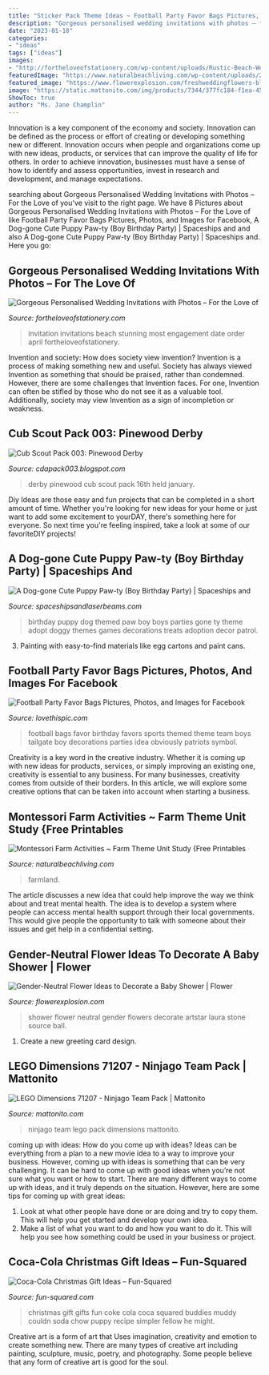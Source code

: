 ```yaml
---
title: "Sticker Pack Theme Ideas ~ Football Party Favor Bags Pictures, Photos, And Images For Facebook"
description: "Gorgeous personalised wedding invitations with photos – for the love of"
date: "2023-01-18"
categories:
- "ideas"
tags: ["ideas"]
images:
- "http://fortheloveofstationery.com/wp-content/uploads/Rustic-Beach-Wedding-Invitation-Ideas.png"
featuredImage: "https://www.naturalbeachliving.com/wp-content/uploads/2016/03/farm-math-4.jpg"
featured_image: "https://www.flowerexplosion.com/freshweddingflowers-blog/wp-content/uploads/2018/08/green-baby-shower-flowers.jpg"
image: "https://static.mattonito.com/img/products/7344/377fc184-f1ea-45b9-bb01-2db31ac205d6.jpg"
ShowToc: true
author: "Ms. Jane Champlin"
---
```



Innovation is a key component of the economy and society. Innovation can be defined as the process or effort of creating or developing something new or different. Innovation occurs when people and organizations come up with new ideas, products, or services that can improve the quality of life for others. In order to achieve innovation, businesses must have a sense of how to identify and assess opportunities, invest in research and development, and manage expectations.

	

		
searching about Gorgeous Personalised Wedding Invitations with Photos – For the Love of you've visit to the right page. We have 8 Pictures about Gorgeous Personalised Wedding Invitations with Photos – For the Love of like Football Party Favor Bags Pictures, Photos, and Images for Facebook, A Dog-gone Cute Puppy Paw-ty (Boy Birthday Party) | Spaceships and and also A Dog-gone Cute Puppy Paw-ty (Boy Birthday Party) | Spaceships and. Here you go:
		
    
## Gorgeous Personalised Wedding Invitations With Photos – For The Love Of

<img loading=lazy src="http://fortheloveofstationery.com/wp-content/uploads/Rustic-Beach-Wedding-Invitation-Ideas.png" onerror="this.onerror=null;this.src='https://tse1.mm.bing.net/th?id=OIP.thPNDoruAZptNUfjvslrjwHaLH&amp;pid=15.1';" alt="Gorgeous Personalised Wedding Invitations with Photos – For the Love of">

_Source: fortheloveofstationery.com_

>invitation invitations beach stunning most engagement date order april fortheloveofstationery. 

	

Invention and society: How does society view invention?
Invention is a process of making something new and useful. Society has always viewed Invention as something that should be praised, rather than condemned. However, there are some challenges that Invention faces. For one, Invention can often be stifled by those who do not see it as a valuable tool. Additionally, society may view Invention as a sign of incompletion or weakness.

    
## Cub Scout Pack 003: Pinewood Derby

<img loading=lazy src="http://4.bp.blogspot.com/_yPCKoCWxW2c/TTRo5VLy3FI/AAAAAAAAAYo/-6fdAVFbMqE/s1600/IMG_3763.JPG" onerror="this.onerror=null;this.src='https://tse2.mm.bing.net/th?id=OIP.Do1pHqFW7tHsPQtgu1PyJgHaLG&amp;pid=15.1';" alt="Cub Scout Pack 003: Pinewood Derby">

_Source: cdapack003.blogspot.com_

>derby pinewood cub scout pack 16th held january. 

	

Diy Ideas are those easy and fun projects that can be completed in a short amount of time. Whether you're looking for new ideas for your home or just want to add some excitement to yourDAY, there's something here for everyone. So next time you're feeling inspired, take a look at some of our favoriteDIY projects!

    
## A Dog-gone Cute Puppy Paw-ty (Boy Birthday Party) | Spaceships And

<img loading=lazy src="http://spaceshipsandlaserbeams.com/wp-content/uploads/2015/09/puppy-birthday-party-ideas-for-boys.jpg.jpg" onerror="this.onerror=null;this.src='https://tse4.mm.bing.net/th?id=OIP.CPJCn6r_CaEiEQaWsE2QEAHaLH&amp;pid=15.1';" alt="A Dog-gone Cute Puppy Paw-ty (Boy Birthday Party) | Spaceships and">

_Source: spaceshipsandlaserbeams.com_

>birthday puppy dog themed paw boy boys parties gone ty theme adopt doggy themes games decorations treats adoption decor patrol. 

	

3. Painting with easy-to-find materials like egg cartons and paint cans.

    
## Football Party Favor Bags Pictures, Photos, And Images For Facebook

<img loading=lazy src="http://www.lovethispic.com/uploaded_images/198433-Football-Party-Favor-Bags.jpg" onerror="this.onerror=null;this.src='https://tse1.mm.bing.net/th?id=OIP.UMsZA87iboiNr_ZqDnwQugHaLO&amp;pid=15.1';" alt="Football Party Favor Bags Pictures, Photos, and Images for Facebook">

_Source: lovethispic.com_

>football bags favor birthday favors sports themed theme team boys tailgate boy decorations parties idea obviously patriots symbol. 

	

Creativity is a key word in the creative industry. Whether it is coming up with new ideas for products, services, or simply improving an existing one, creativity is essential to any business. For many businesses, creativity comes from outside of their borders. In this article, we will explore some creative options that can be taken into account when starting a business.

    
## Montessori Farm Activities ~ Farm Theme Unit Study {Free Printables

<img loading=lazy src="https://www.naturalbeachliving.com/wp-content/uploads/2016/03/farm-math-4.jpg" onerror="this.onerror=null;this.src='https://tse2.mm.bing.net/th?id=OIP.Zsg3E1pfYpEngWwDqrbaEAHaJ6&amp;pid=15.1';" alt="Montessori Farm Activities ~ Farm Theme Unit Study {Free Printables">

_Source: naturalbeachliving.com_

>farmland. 

	

The article discusses a new idea that could help improve the way we think about and treat mental health. The idea is to develop a system where people can access mental health support through their local governments. This would give people the opportunity to talk with someone about their issues and get help in a confidential setting.

    
## Gender-Neutral Flower Ideas To Decorate A Baby Shower | Flower

<img loading=lazy src="https://www.flowerexplosion.com/freshweddingflowers-blog/wp-content/uploads/2018/08/green-baby-shower-flowers.jpg" onerror="this.onerror=null;this.src='https://tse3.mm.bing.net/th?id=OIP.KnjFDJBIJUB39K4XLyfX_QHaLH&amp;pid=15.1';" alt="Gender-Neutral Flower Ideas to Decorate a Baby Shower | Flower">

_Source: flowerexplosion.com_

>shower flower neutral gender flowers decorate artstar laura stone source ball. 

	

1. Create a new greeting card design.

    
## LEGO Dimensions 71207 - Ninjago Team Pack | Mattonito

<img loading=lazy src="https://static.mattonito.com/img/products/7344/377fc184-f1ea-45b9-bb01-2db31ac205d6.jpg" onerror="this.onerror=null;this.src='https://tse4.mm.bing.net/th?id=OIP.xCVwxBGq8yv0pDKP-EwTpwHaNH&amp;pid=15.1';" alt="LEGO Dimensions 71207 - Ninjago Team Pack | Mattonito">

_Source: mattonito.com_

>ninjago team lego pack dimensions mattonito. 

	

coming up with ideas: How do you come up with ideas?
Ideas can be everything from a plan to a new movie idea to a way to improve your business. However, coming up with ideas is something that can be very challenging. It can be hard to come up with good ideas when you’re not sure what you want or how to start. There are many different ways to come up with ideas, and it truly depends on the situation. However, here are some tips for coming up with great ideas: 
1. Look at what other people have done or are doing and try to copy them. This will help you get started and develop your own idea. 
2. Make a list of what you want to do and how you want to do it. This will help you see how something could be used in your business or project. 

    
## Coca-Cola Christmas Gift Ideas – Fun-Squared

<img loading=lazy src="http://fun-squared.com/wp-content/uploads/2016/10/BuddytheCokeElf-685x1024.jpg" onerror="this.onerror=null;this.src='https://tse1.mm.bing.net/th?id=OIP.mfxnjVslt-sJJct_MZR2tQHaLE&amp;pid=15.1';" alt="Coca-Cola Christmas Gift Ideas – Fun-Squared">

_Source: fun-squared.com_

>christmas gift gifts fun coke cola coca squared buddies muddy couldn soda chow puppy recipe simpler fellow he might. 

	

Creative art is a form of art that Uses imagination, creativity and emotion to create something new. There are many types of creative art including painting, sculpture, music, poetry, and photography. Some people believe that any form of creative art is good for the soul.

